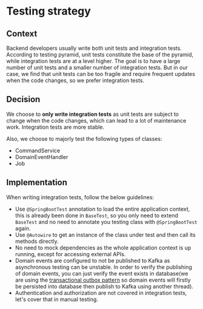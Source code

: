 # Testing strategy

## Context

Backend developers usually write both unit tests and integration tests. According to testing pyramid, unit tests constitute the base of the
pyramid, while integration tests are at a level higher. The goal is to have a large number of unit tests and a smaller number of integration
tests. But in our case, we find that unit tests can be too fragile and require frequent updates when the code changes, so we prefer
integration tests.

## Decision

We choose to **only write integration tests** as unit tests are subject to change when the code changes, which can lead to a lot of
maintenance work. Integration tests are more stable.

Also, we choose to majorly test the following types of classes:

- CommandService
- DomainEventHandler
- Job

## Implementation

When writing integration tests, follow the below guidelines:

- Use `@SpringBootTest` annotation to load the entire application context, this is already been done in `BaseTest`, so you only need to
  extend `BaseTest` and no need to annotate you testing class with `@SpringBootTest` again.
- Use `@Autowire` to get an instance of the class under test and then call its methods directly.
- No need to mock dependencies as the whole application context is up running, except for accessing external APIs.
- Domain events are configured to not be published to Kafka as asynchronous testing can be unstable. In order to verify the publishing of
  domain events, you can just verify the
  event exists in database(we are using the [transactional outbox pattern](https://microservices.io/patterns/data/transactional-outbox.html)
  so domain events will firstly be persisted into database then publish to Kafka using another thread).
- Authentication and authorization are not covered in integration tests, let's cover that in manual testing.